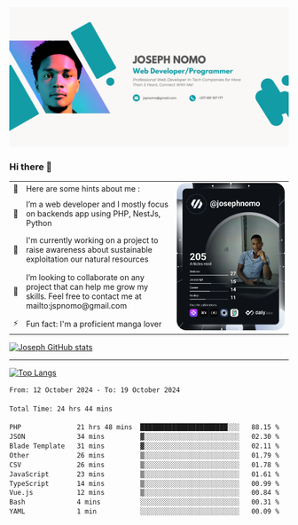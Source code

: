 ![Banner of my profile!](/Joseph_NOMO_NEW.png "Banner")

### Hi there 👋

<!--- | --  | 👋  | Here are some hints about me :                                                                                                 | <td rowspan=6><img src="/devcard.svg" width="400" alt="Joseph NOMO's Dev Card"/></td> |
| --- | --- | ------------------------------------------------------------------------------------------------------------------------------ | ------------------------------------------------------------------------------------- |
| --  | 🔭  | I’m a web developer and I mostly focus on backends app using PHP, NestJs, Python                                               |
| --  | 🦁  | I'm currently working on a project to raise awareness about sustainable exploitation our natural resources                     |
| --  | 👯  | I’m looking to collaborate on any project that can help me grow my skills. Feel free to contact me at mailto:jspnomo@gmail.com |
| --  | ⚡  | Fun fact: I'm a proficient manga lover                                                                                         |
--->

<table>
    <tr>
        <td width="1%">👋</td>
        <td width="55%">Here are some hints about me :</td>
        <td rowspan=6 width="44%"><img src="/devcard.svg" width="400" alt="Joseph NOMO's Dev Card"/></td>
    </tr>
    <tr>
        <td>🔭</td>
        <td>I’m a web developer and I mostly focus on backends app using PHP, NestJs, Python</td>
    </tr>
    <tr>
        <td>🦁</td>
        <td>I'm currently working on a project to raise awareness about sustainable exploitation our natural resources</td>
    </tr>
    <tr>
        <td>👯</td>
        <td>I’m looking to collaborate on any project that can help me grow my skills. Feel free to contact me at mailto:jspnomo@gmail.com</td>
    </tr>
    <tr>
        <td>⚡</td>
        <td>Fun fact: I'm a proficient manga lover</td>
    </tr>

</table>

[![Joseph GitHub stats](https://github-readme-stats-seven-sigma-53.vercel.app/api?username=Jspascal)](https://github.com/Jspascal/github-readme-stats)

---

[![Top Langs](https://github-readme-stats-seven-sigma-53.vercel.app/api/top-langs/?username=Jspascal&layout=compact)](https://github.com/Jspascal/github-readme-stats)

<!--START_SECTION:waka-->

```txt
From: 12 October 2024 - To: 19 October 2024

Total Time: 24 hrs 44 mins

PHP              21 hrs 48 mins  ██████████████████████░░░   88.15 %
JSON             34 mins         ▓░░░░░░░░░░░░░░░░░░░░░░░░   02.30 %
Blade Template   31 mins         ▓░░░░░░░░░░░░░░░░░░░░░░░░   02.11 %
Other            26 mins         ▒░░░░░░░░░░░░░░░░░░░░░░░░   01.79 %
CSV              26 mins         ▒░░░░░░░░░░░░░░░░░░░░░░░░   01.78 %
JavaScript       23 mins         ▒░░░░░░░░░░░░░░░░░░░░░░░░   01.61 %
TypeScript       14 mins         ▒░░░░░░░░░░░░░░░░░░░░░░░░   00.99 %
Vue.js           12 mins         ▒░░░░░░░░░░░░░░░░░░░░░░░░   00.84 %
Bash             4 mins          ░░░░░░░░░░░░░░░░░░░░░░░░░   00.31 %
YAML             1 min           ░░░░░░░░░░░░░░░░░░░░░░░░░   00.09 %
```

<!--END_SECTION:waka-->
